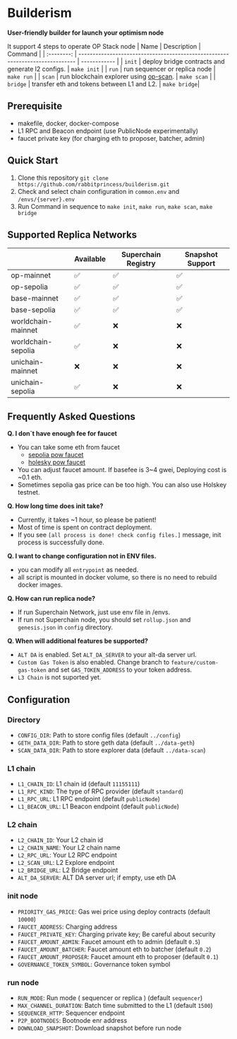 # Builderism
**User-friendly builder for launch your optimism node**

It support 4 steps to operate OP Stack node
|  Name      | Description                                                                   | Command      |
| :--------: | ----------------------------------------------------------------------------- | ------------ |
|  `init`    | deploy bridge contracts and generate l2 configs.                              | `make init`  |
|  `run`     | run sequencer or replica node                                                 | `make run`   |
|  `scan`    | run blockchain explorer using [op-scan](https://github.com/walnuthq/op-scan). | `make scan`  |
|  `bridge`  | transfer eth and tokens between L1 and L2.                                    | `make bridge`|

## Prerequisite
- makefile, docker, docker-compose
- L1 RPC and Beacon endpoint (use PublicNode experimentally)
- faucet private key (for charging eth to proposer, batcher, admin)

## Quick Start
1. Clone this repository `git clone https://github.com/rabbitprincess/builderism.git`
2. Check and select chain configuration in `common.env` and `/envs/{server}.env`
3. Run Command in sequence to `make init`, `make run`, `make scan`, `make bridge`

## Supported Replica Networks
|                    | Available     | Superchain Registry  | Snapshot Support     |
|--------------------|---------------|----------------------|----------------------|
| op-mainnet         | ✅            | ✅                  | ✅                  | 
| op-sepolia         | ✅            | ✅                  | ✅                  | 
| base-mainnet       | ✅            | ✅                  | ✅                  | 
| base-sepolia       | ✅            | ✅                  | ✅                  | 
| worldchain-mainnet | ✅            | ❌                  | ❌                  | 
| worldchain-sepolia | ✅            | ❌                  | ❌                  | 
| unichain-mainnet   | ❌            | ❌                  | ❌                  | 
| unichain-sepolia   | ✅            | ❌                  | ❌                  |

## Frequently Asked Questions
**Q. I don`t have enough fee for faucet**
- You can take some eth from faucet
  - [sepolia pow faucet](https://sepolia-faucet.pk910.de/)
  - [holesky pow faucet](https://holesky-faucet.pk910.de/)
- You can adjust faucet amount. If basefee is 3~4 gwei, Deploying cost is ~0.1 eth.
- Sometimes sepolia gas price can be too high. You can also use Holskey testnet.

**Q. How long time does init take?**
- Currently, it takes ~1 hour, so please be patient!
- Most of time is spent on contract deployment.
- If you see `[all process is done! check config files.]` message, init process is successfully done.

**Q. I want to change configuration not in ENV files.**
- you can modify all `entrypoint` as needed.
- all script is mounted in docker volume, so there is no need to rebuild docker images.

**Q. How can run replica node?**
- If run Superchain Network, just use env file in /envs.
- If run not Superchain node, you should set `rollup.json` and `genesis.json` in `config` directory.

**Q. When will additional features be supported?**
- `ALT DA` is enabled. Set `ALT_DA_SERVER` to your alt-da server url.
- `Custom Gas Token` is also enabled. Change branch to `feature/custom-gas-token` and set `GAS_TOKEN_ADDRESS` to your token address.
- `L3 Chain` is not suported yet.

## Configuration
### Directory
- `CONFIG_DIR`: Path to store config files (default `../config`)
- `GETH_DATA_DIR`: Path to store geth data (default `../data-geth`)
- `SCAN_DATA_DIR`: Path to store explorer data (default `../data-scan`)

### L1 chain
- `L1_CHAIN_ID`: L1 chain id (default `11155111`)
- `L1_RPC_KIND`: The type of RPC provider (default `standard`)
- `L1_RPC_URL`: L1 RPC endpoint (default `publicNode`)
- `L1_BEACON_URL`: L1 Beacon endpoint (default `publicNode`)

### L2 chain
- `L2_CHAIN_ID`: Your L2 chain id
- `L2_CHAIN_NAME`: Your L2 chain name
- `L2_RPC_URL`: Your L2 RPC endpoint
- `L2_SCAN_URL`: L2 Explore endpoint
- `L2_BRIDGE_URL`: L2 Bridge endpoint
- `ALT_DA_SERVER`: ALT DA server url; if empty, use eth DA

### init node
- `PRIORITY_GAS_PRICE`: Gas wei price using deploy contracts (default `10000`)
- `FAUCET_ADDRESS`: Charging address
- `FAUCET_PRIVATE_KEY`: Charging private key; Be careful about security
- `FAUCET_AMOUNT_ADMIN`: Faucet amount eth to admin (default `0.5`)
- `FAUCET_AMOUNT_BATCHER`: Faucet amount eth to batcher (default `0.2`)
- `FAUCET_AMOUNT_PROPOSER`: Faucet amount eth to proposer (default `0.1`)
- `GOVERNANCE_TOKEN_SYMBOL`: Governance token symbol

### run node
- `RUN_MODE`: Run mode ( sequencer or replica ) (default `sequencer`)
- `MAX_CHANNEL_DURATION`: Batch time submitted to the L1 (default `1500`)
- `SEQUENCER_HTTP`: Sequencer endpoint
- `P2P_BOOTNODES`: Bootnode enr address
- `DOWNLOAD_SNAPSHOT`: Download snapshot before run node